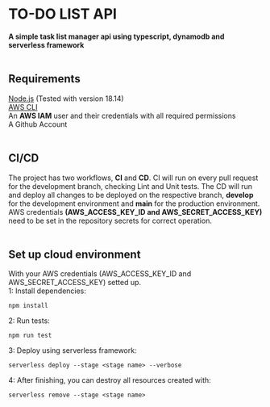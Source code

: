 # **TO-DO LIST API**

**A simple task list manager api using typescript, dynamodb and serverless framework**
<br>
<br>

## Requirements

[Node.js](https://nodejs.org/en) (Tested with version 18.14)
<br>
[AWS CLI](https://aws.amazon.com/cli/)
<br>
An **AWS IAM** user and their credentials with all required permissions
<br>
A Github Account
<br>
<br>

## CI/CD

The project has two workflows, **CI** and **CD**. CI will run on every pull request for the development branch, checking Lint and Unit tests. The CD will run and deploy all changes to be deployed on the respective branch, **develop** for the development environment and **main** for the production environment. AWS credentials **(AWS_ACCESS_KEY_ID and AWS_SECRET_ACCESS_KEY)** need to be set in the repository secrets for correct operation.
<br>
<br>

## Set up cloud environment

With your AWS credentials (AWS_ACCESS_KEY_ID and AWS_SECRET_ACCESS_KEY) setted up.
<br>
1: Install dependencies:

```console
npm install
```

2: Run tests:

```console
npm run test
```

3: Deploy using serverless framework:

```console
serverless deploy --stage <stage name> --verbose
```

4: After finishing, you can destroy all resources created with:

```console
serverless remove --stage <stage name>
```
